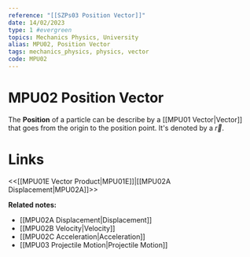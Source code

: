 ```yaml
---
reference: "[[SZPs03 Position Vector]]"
date: 14/02/2023
type: 1 #evergreen
topics: Mechanics Physics, University
alias: MPU02, Position Vector
tags: mechanics_physics, physics, vector
code: MPU02
---
```

# MPU02 Position Vector

The **Position** of a particle can be describe by a [[MPU01 Vector|Vector]] that goes from the origin to the position point. It's denoted by a $\vec{r}$.

# Links
<<[[MPU01E Vector Product|MPU01E]]|[[MPU02A Displacement|MPU02A]]>>

**Related notes:**
- [[MPU02A Displacement|Displacement]]
- [[MPU02B Velocity|Velocity]]
- [[MPU02C Acceleration|Acceleration]]
- [[MPU03 Projectile Motion|Projectile Motion]]
